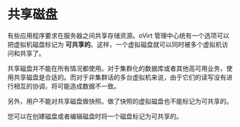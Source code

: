 # 共享磁盘

有些应用程序要求在服务器之间共享存储资源。oVirt
管理中心统有一个选项可以把虚拟机磁盘标记为
**可共享的**。这样，一个虚拟磁盘就可以同时被多个虚拟机访问和共享了。

共享磁盘并不能在所有情况都使用。对于集群化的数据库或者其他高可用业务，使用共享磁盘是合适的。而对于非集群话的多台虚拟机来说，由于它们的读写没有进行相互的协调，将可能造成数据不一致。

另外，用户不能对共享磁盘做快照。做了快照的虚拟磁盘也不能标记为可共享的。

您可以在创建磁盘或者编辑磁盘时将一个磁盘标记为可共享的。


